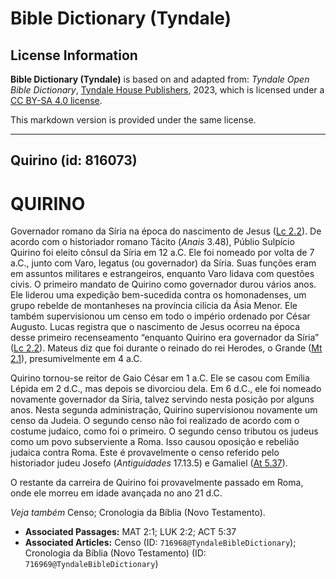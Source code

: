 # Bible Dictionary (Tyndale)

## License Information

**Bible Dictionary (Tyndale)** is based on and adapted from: _Tyndale Open Bible Dictionary_, [Tyndale House Publishers](https://tyndaleopenresources.com/), 2023, which is licensed under a [CC BY-SA 4.0 license](https://creativecommons.org/licenses/by-sa/4.0/legalcode.en).

This markdown version is provided under the same license.



--------------------------------

## Quirino (id: 816073)

QUIRINO
=======

Governador romano da Síria na época do nascimento de Jesus ([Lc 2\.2](https://ref.ly/Luke2:2)). De acordo com o historiador romano Tácito (*Anais* 3\.48\), Públio Sulpício Quirino foi eleito cônsul da Síria em 12 a.C. Ele foi nomeado por volta de 7 a.C., junto com Varo, legatus (ou governador) da Síria. Suas funções eram em assuntos militares e estrangeiros, enquanto Varo lidava com questões civis. O primeiro mandato de Quirino como governador durou vários anos. Ele liderou uma expedição bem\-sucedida contra os homonadenses, um grupo rebelde de montanheses na província cilícia da Ásia Menor. Ele também supervisionou um censo em todo o império ordenado por César Augusto. Lucas registra que o nascimento de Jesus ocorreu na época desse primeiro recenseamento “enquanto Quirino era governador da Síria” ([Lc 2\.2](https://ref.ly/Luke2:2)). Mateus diz que foi durante o reinado do rei Herodes, o Grande ([Mt 2\.1](https://ref.ly/Matt2:1)), presumivelmente em 4 a.C.

Quirino tornou\-se reitor de Gaio César em 1 a.C. Ele se casou com Emília Lépida em 2 d.C., mas depois se divorciou dela. Em 6 d.C., ele foi nomeado novamente governador da Síria, talvez servindo nesta posição por alguns anos. Nesta segunda administração, Quirino supervisionou novamente um censo da Judeia. O segundo censo não foi realizado de acordo com o costume judaico, como foi o primeiro. O segundo censo tributou os judeus como um povo subserviente a Roma. Isso causou oposição e rebelião judaica contra Roma. Este é provavelmente o censo referido pelo historiador judeu Josefo (*Antiguidades* 17\.13\.5\) e Gamaliel ([At 5\.37](https://ref.ly/Acts5:37)).

O restante da carreira de Quirino foi provavelmente passado em Roma, onde ele morreu em idade avançada no ano 21 d.C.

*Veja também* Censo; Cronologia da Bíblia (Novo Testamento).

* **Associated Passages:** MAT 2:1; LUK 2:2; ACT 5:37
* **Associated Articles:** Censo (ID: `716968@TyndaleBibleDictionary`); Cronologia da Bíblia (Novo Testamento) (ID: `716969@TyndaleBibleDictionary`)

